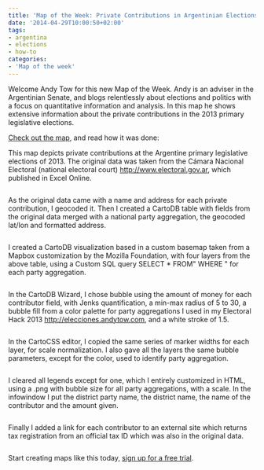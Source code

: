 ```yaml
---
title: 'Map of the Week: Private Contributions in Argentinian Elections'
date: '2014-04-29T10:00:50+02:00'
tags:
- argentina
- elections
- how-to
categories:
- 'Map of the week'
---
```


Welcome Andy Tow for this new Map of the Week. Andy is an adviser in the Argentinian Senate, and blogs relentlessly about elections and politics with a focus on quantitative information and analysis. In this map he shows extensive information about the private contributions in the 2013 primary legislative elections.

<a href="http://andytow.cartodb.com/viz/cc3abe0a-c57b-11e3-b67f-0e10bcd91c2b/public_map">Check out the map</a>, and read how it was done:

This map depicts private contributions at the Argentine primary legislative elections of 2013. The original data was taken from the Cámara Nacional Electoral (national electoral court) <a href="http://www.electoral.gov.ar">http://www.electoral.gov.ar</a>, which published in Excel Online.

<img src="http://i.imgur.com/aHj89YC.png" alt=""/>

As the original data came with a name and address for each private contribution, I geocoded it. Then I created a CartoDB table with fields from the original data merged with a national party aggregation, the geocoded lat/lon and formatted address.

<img src="http://i.imgur.com/p75Ysle.png" alt=""/>

I created a CartoDB visualization based in a custom basemap taken from a Mapbox customization by the Mozilla Foundation, with four layers from the above table, using a Custom SQL query SELECT * FROM" WHERE " for each party aggregation.

<img src="http://i.imgur.com/2uh2joM.png" alt=""/>

In the CartoDB Wizard, I chose bubble using the amount of money for each contributor field, with Jenks quantification, a min-max radius of 5 to 30, a bubble fill from a color palette for party aggregations I used in my Electoral Hack 2013 <a href="http://elecciones.andytow.com">http://elecciones.andytow.com</a>, and a white stroke of 1.5.

<img src="http://i.imgur.com/73oVZAn.png" alt=""/>

In the CartoCSS editor, I copied the same series of marker widths for each layer, for scale normalization. I also gave all the layers the same bubble parameters, except for the color, used to identify party aggregation.

<img src="http://i.imgur.com/Y8wchrC.png" alt=""/>

I cleared all legends except for one, which I entirely customized in HTML, using a .png with bubble size for all party aggregations, with a scale. In the infowindow I put the district party name, the district name, the name of the contributor and the amount given.

<img src="http://i.imgur.com/2P55XOx.png" alt=""/>

Finally I added a link for each contributor to an external site which returns tax registration from an official tax ID which was also in the original data.

<img src="http://i.imgur.com/Rd7ZTWq.png" alt=""/>

Start creating maps like this today, <a href="http://www.cartodb.com">sign up for a free trial</a>.
